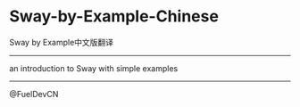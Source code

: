 # Sway-by-Example-Chinese
Sway by Example中文版翻译

---

an introduction to Sway with simple examples

---

@FuelDevCN
